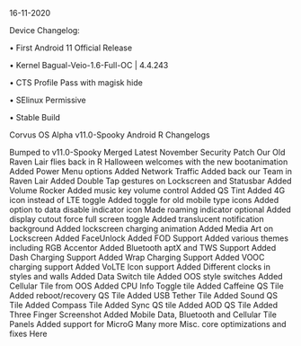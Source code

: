 16-11-2020

Device Changelog:

• First Android 11 Official Release

• Kernel Bagual-Veio-1.6-Full-OC | 4.4.243

• CTS Profile Pass with magisk hide

• SElinux Permissive

• Stable Build

Corvus OS Alpha v11.0-Spooky Android R Changelogs

Bumped to v11.0-Spooky
Merged Latest November Security Patch
Our Old Raven Lair flies back in R
Halloween welcomes with the new bootanimation
Added Power Menu options
Added Network Traffic
Added back our Team in Raven Lair
Added Double Tap gestures on Lockscreen and Statusbar
Added Volume Rocker
Added music key volume control
Added QS Tint
Added 4G icon instead of LTE toggle
Added toggle for old mobile type icons
Added option to data disable indicator icon
Made roaming indicator optional
Added display cutout force full screen toggle
Added translucent notification background
Added lockscreen charging animation
Added Media Art on Lockscreen
Added FaceUnlock
Added FOD Support
Added various themes including RGB Accentor
Added Bluetooth aptX and TWS Support
Added Dash Charging Support
Added Wrap Charging Support
Added VOOC charging support
Added VoLTE Icon support
Added Different clocks in styles and walls
Added Data Switch tile
Added OOS style switches
Added Cellular Tile from OOS
Added CPU Info Toggle tile
Added Caffeine QS Tile
Added reboot/recovery QS Tile
Added USB Tether Tile
Added Sound QS Tile
Added Compass Tile
Added Sync QS tile
Added AOD QS Tile
Added Three Finger Screenshot
Added Mobile Data, Bluetooth and Cellular Tile Panels
Added support for MicroG
Many more Misc. core optimizations and fixes Here
